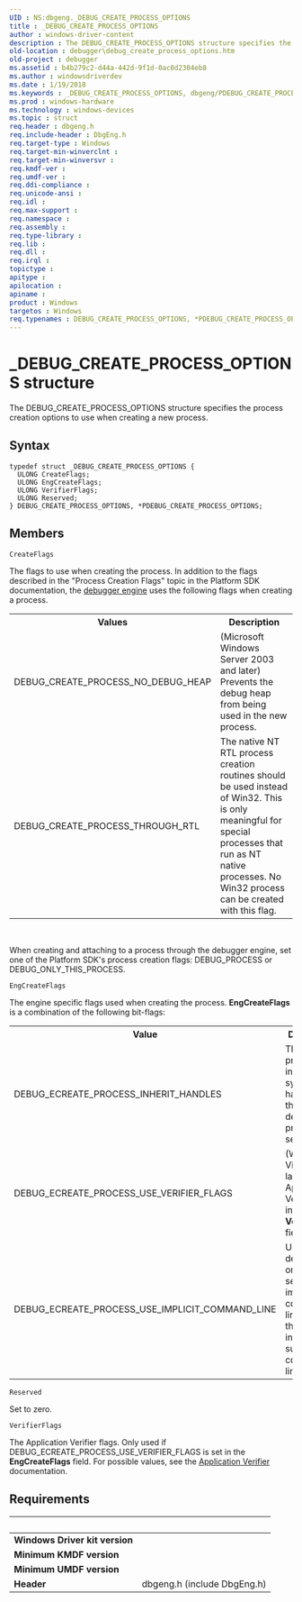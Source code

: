 ```yaml
---
UID : NS:dbgeng._DEBUG_CREATE_PROCESS_OPTIONS
title : _DEBUG_CREATE_PROCESS_OPTIONS
author : windows-driver-content
description : The DEBUG_CREATE_PROCESS_OPTIONS structure specifies the process creation options to use when creating a new process.
old-location : debugger\debug_create_process_options.htm
old-project : debugger
ms.assetid : b4b279c2-d44a-442d-9f1d-0ac0d2304eb8
ms.author : windowsdriverdev
ms.date : 1/19/2018
ms.keywords : _DEBUG_CREATE_PROCESS_OPTIONS, dbgeng/PDEBUG_CREATE_PROCESS_OPTIONS, DEBUG_CREATE_PROCESS_OPTIONS structure [Windows Debugging], dbgeng/DEBUG_CREATE_PROCESS_OPTIONS, PDEBUG_CREATE_PROCESS_OPTIONS, debugger.debug_create_process_options, *PDEBUG_CREATE_PROCESS_OPTIONS, PDEBUG_CREATE_PROCESS_OPTIONS structure pointer [Windows Debugging], Structures_2dc7014a-a1c3-4d31-b754-834f5d06c482.xml, DEBUG_CREATE_PROCESS_OPTIONS
ms.prod : windows-hardware
ms.technology : windows-devices
ms.topic : struct
req.header : dbgeng.h
req.include-header : DbgEng.h
req.target-type : Windows
req.target-min-winverclnt : 
req.target-min-winversvr : 
req.kmdf-ver : 
req.umdf-ver : 
req.ddi-compliance : 
req.unicode-ansi : 
req.idl : 
req.max-support : 
req.namespace : 
req.assembly : 
req.type-library : 
req.lib : 
req.dll : 
req.irql : 
topictype : 
apitype : 
apilocation : 
apiname : 
product : Windows
targetos : Windows
req.typenames : DEBUG_CREATE_PROCESS_OPTIONS, *PDEBUG_CREATE_PROCESS_OPTIONS
---
```


# _DEBUG_CREATE_PROCESS_OPTIONS structure
The DEBUG_CREATE_PROCESS_OPTIONS structure specifies the process creation options to use when creating a new process.

## Syntax
````
typedef struct _DEBUG_CREATE_PROCESS_OPTIONS {
  ULONG CreateFlags;
  ULONG EngCreateFlags;
  ULONG VerifierFlags;
  ULONG Reserved;
} DEBUG_CREATE_PROCESS_OPTIONS, *PDEBUG_CREATE_PROCESS_OPTIONS;
````

## Members


`CreateFlags`

The flags to use when creating the process.   In addition to the flags described in the "Process Creation Flags" topic in the Platform SDK documentation, the <a href="https://msdn.microsoft.com/fa52a1f0-9397-48a5-acbd-ce5347c0baef">debugger engine</a> uses the following flags when creating a process.
<table>
<tr>
<th>Values</th>
<th>Description</th>
</tr>
<tr>
<td>
DEBUG_CREATE_PROCESS_NO_DEBUG_HEAP

</td>
<td>
(Microsoft Windows Server 2003 and later)  Prevents the debug heap from being used in the new process.

</td>
</tr>
<tr>
<td>
DEBUG_CREATE_PROCESS_THROUGH_RTL

</td>
<td>
The native NT RTL process creation routines should be used instead of Win32.  This is only meaningful for special processes that run as NT native processes. No Win32 process can be created with this flag.

</td>
</tr>
</table> 

When creating and attaching to a process through the debugger engine, set one of the Platform SDK's process creation flags: DEBUG_PROCESS or DEBUG_ONLY_THIS_PROCESS.

`EngCreateFlags`

The engine specific flags used when creating the process.  <b>EngCreateFlags</b> is a combination of the following bit-flags:
<table>
<tr>
<th>Value</th>
<th>Description</th>
</tr>
<tr>
<td>
DEBUG_ECREATE_PROCESS_INHERIT_HANDLES

</td>
<td>
The new process will inherit system handles from the debugger or process server.

</td>
</tr>
<tr>
<td>
DEBUG_ECREATE_PROCESS_USE_VERIFIER_FLAGS

</td>
<td>
(Windows Vista and later)  Use Application Verifier flags in the <b>VerifierFlags</b> field.

</td>
</tr>
<tr>
<td>
DEBUG_ECREATE_PROCESS_USE_IMPLICIT_COMMAND_LINE

</td>
<td>
Use the debugger's or process server's implicit command line to start the process instead of a supplied command line.

</td>
</tr>
</table>

`Reserved`

Set to zero.

`VerifierFlags`

The Application Verifier flags.  Only used if DEBUG_ECREATE_PROCESS_USE_VERIFIER_FLAGS is set in the <b>EngCreateFlags</b> field.  For possible values, see the <a href="https://msdn.microsoft.com/d3040254-aa9b-4aae-b850-966078df7988">Application Verifier</a> documentation.


## Requirements
| &nbsp; | &nbsp; |
| ---- |:---- |
| **Windows Driver kit version** |  |
| **Minimum KMDF version** |  |
| **Minimum UMDF version** |  |
| **Header** | dbgeng.h (include DbgEng.h) |